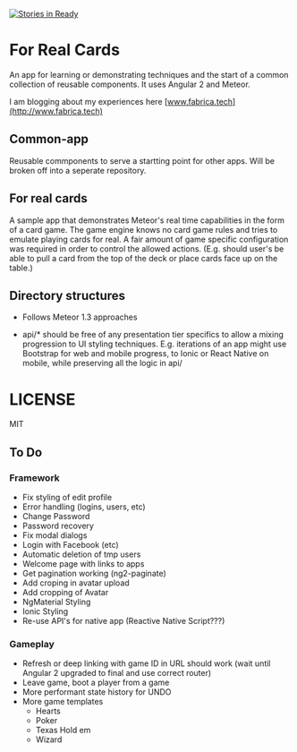 [![Stories in Ready](https://badge.waffle.io/kokokenada/for-real-cards.png?label=ready&title=Ready)](https://waffle.io/kokokenada/for-real-cards)
# For Real Cards
An app for learning or demonstrating techniques and the start of a common collection of reusable components.  It uses Angular 2 and Meteor.

I am blogging about my experiences here [www.fabrica.tech](http://www.fabrica.tech)
 
## Common-app
Reusable commponents to serve a startting point for other apps.  Will be broken off into a seperate repository.

## For real cards
A sample app that demonstrates Meteor's real time capabilities in the form of a card game.  The game engine knows no card game rules and tries to emulate playing cards for real. 
 A fair amount of game specific configuration was required in order to control the allowed actions. (E.g. should user's be able to pull a card from the top of the deck or place cards 
 face up on the table.)
  
## Directory structures

* Follows Meteor 1.3 approaches

* api/* should be free of any presentation tier specifics to allow a mixing progression to UI styling techniques.  E.g. iterations of an app might use Bootstrap for 
web and mobile progress, to Ionic or React Native on mobile, while preserving all the logic in api/


# LICENSE

MIT

## To Do
### Framework
* Fix styling of edit profile
* Error handling (logins, users, etc)
* Change Password
* Password recovery
* Fix modal dialogs
* Login with Facebook (etc)
* Automatic deletion of tmp users
* Welcome page with links to apps
* Get pagination working (ng2-paginate)
* Add croping in avatar upload
* Add cropping of Avatar
* NgMaterial Styling
* Ionic Styling
* Re-use API's for native app (Reactive Native Script???)

### Gameplay
* Refresh or deep linking with game ID in URL should work (wait until Angular 2 upgraded to final and use correct router) 
* Leave game, boot a player from a game
* More performant state history for UNDO
* More game templates
  * Hearts
  * Poker
  * Texas Hold em
  * Wizard
 




 

